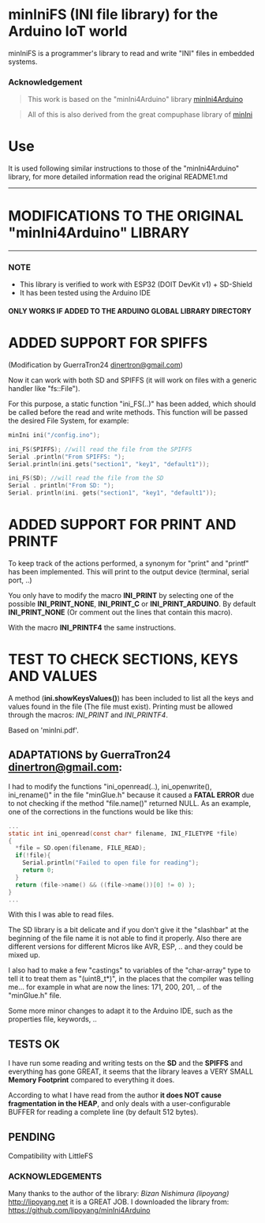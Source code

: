 # minIniFS (INI file library) for the Arduino IoT world

minIniFS is a programmer's library to read and write "INI" files in embedded systems.

### Acknowledgement

> This work is based on the "minIni4Arduino" library [minIni4Arduino](https://github.com/lipoyang/minIni4Arduino)

>  All of this is also derived from the great compuphase library of [minIni](https://github.com/compuphase/minIni)


# Use

It is used following similar instructions to those of the "minIni4Arduino" library, for more detailed information read the original README1.md

--------------------------------------------------------
# MODIFICATIONS TO THE ORIGINAL "minIni4Arduino" LIBRARY
--------------------------------------------------------
### NOTE
- This library is verified to work with ESP32 (DOIT DevKit v1) + SD-Shield
- It has been tested using the Arduino IDE

#### ONLY WORKS IF ADDED TO THE ARDUINO GLOBAL LIBRARY DIRECTORY

# ADDED SUPPORT FOR SPIFFS
(Modification by GuerraTron24 <dinertron@gmail.com>)

Now it can work with both SD and SPIFFS (it will work on files with a generic handler like "fs::File").

For this purpose, a static function "ini_FS(..)" has been added, which should be called before the read and write methods.
This function will be passed the desired File System, for example:

```c
minIni ini("/config.ino");

ini_FS(SPIFFS); //will read the file from the SPIFFS
Serial .println("From SPIFFS: ");
Serial.println(ini.gets("section1", "key1", "default1"));

ini_FS(SD); //will read the file from the SD
Serial . println("From SD: ");
Serial. println(ini. gets("section1", "key1", "default1"));
```

# ADDED SUPPORT FOR PRINT AND PRINTF

To keep track of the actions performed, a synonym for "print" and "printf" has been implemented.
This will print to the output device (terminal, serial port, ..)

You only have to modify the macro **INI_PRINT** by selecting one of the possible **INI_PRINT_NONE**, **INI_PRINT_C** or **INI_PRINT_ARDUINO**.
By default **INI_PRINT_NONE** (Or comment out the lines that contain this macro).

With the macro **INI_PRINTF4** the same instructions.

# TEST TO CHECK SECTIONS, KEYS AND VALUES

A method (**ini.showKeysValues()**) has been included to list all the keys and values ​​found in the file (The file must exist).
Printing must be allowed through the macros: *INI_PRINT* and *INI_PRINTF4*.

Based on 'minIni.pdf'.

## ADAPTATIONS by GuerraTron24 <dinertron@gmail.com>:

I had to modify the functions "ini_openread(..), ini_openwrite(), ini_rename()" in the file "minGlue.h" because it caused a **FATAL ERROR** due to not checking
if the method "file.name()" returned NULL. As an example, one of the corrections in the functions would be like this:

```c
...
static int ini_openread(const char* filename, INI_FILETYPE *file)
{
  *file = SD.open(filename, FILE_READ);
  if(!file){
    Serial.println("Failed to open file for reading");
    return 0;
  }
  return (file->name() && ((file->name())[0] != 0) );
}
...
```

With this I was able to read files.

The SD library is a bit delicate and if you don't give it the "slashbar" at the beginning of the file name it is not able to find it properly. Also there are different versions
for different Micros like AVR, ESP, .. and they could be mixed up.

I also had to make a few "castings" to variables of the "char-array" type to tell it to treat them as "(uint8_t\*)", in the places that the compiler was telling me... for example in what are now the lines: 171, 200, 201, .. of the "minGlue.h" file.

Some more minor changes to adapt it to the Arduino IDE, such as the properties file, keywords, ..

## TESTS OK

I have run some reading and writing tests on the **SD** and the **SPIFFS** and everything has gone GREAT, it seems that the library leaves a VERY SMALL **Memory Footprint** compared to everything
it does.

According to what I have read from the author **it does NOT cause fragmentation in the HEAP**, and only deals with a user-configurable BUFFER for reading a complete line (by default 512 bytes).

## PENDING

Compatibility with LittleFS

### ACKNOWLEDGEMENTS

Many thanks to the author of the library: *Bizan Nishimura (lipoyang)* <http://lipoyang.net> it is a GREAT JOB.
I downloaded the library from: https://github.com/lipoyang/minIni4Arduino
